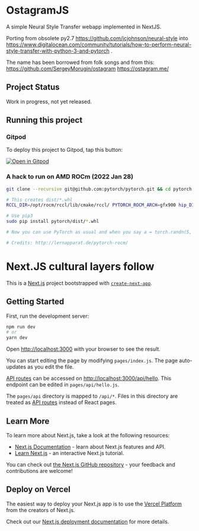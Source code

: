 # OstagramJS
A simple Neural Style Transfer webapp implemented in NextJS.

Porting from obsolete py2.7 https://github.com/jcjohnson/neural-style into https://www.digitalocean.com/community/tutorials/how-to-perform-neural-style-transfer-with-python-3-and-pytorch .

The name has been borrowed from folk songs and from this: https://github.com/SergeyMorugin/ostagram https://ostagram.me/

## Project Status

Work in progress, not yet released.

## Running this project

### Gitpod

To deploy this project to Gitpod, tap this button:

[![Open in Gitpod](https://gitpod.io/button/open-in-gitpod.svg)](https://gitpod.io/#github.com/nonlin-lin-chaos-order-etc-etal/ostagramjs)

### A hack to run on AMD ROCm (2022 Jan 28)

```sh
git clone --recursive git@github.com:pytorch/pytorch.git && cd pytorch && python3 tools/amd_build/build_amd.py

# This creates dist/*.whl
RCCL_DIR=/opt/rocm/rccl/lib/cmake/rccl/ PYTORCH_ROCM_ARCH=gfx900 hip_DIR=/opt/rocm/hip/cmake/ USE_NVCC=OFF BUILD_CAFFE2_OPS=0 PATH=/usr/lib/ccache/:$PATH USE_CUDA=OFF python3 setup.py bdist_wheel

# Use pip3
sudo pip install pytorch/dist/*.whl

# Now you can use PyTorch as usual and when you say a = torch.randn(5, 5, device="cuda"), it'll create a tensor on the (AMD) GPU.

# Credits: http://lernapparat.de/pytorch-rocm/
```


# Next.JS cultural layers follow

This is a [Next.js](https://nextjs.org/) project bootstrapped with [`create-next-app`](https://github.com/vercel/next.js/tree/canary/packages/create-next-app).

## Getting Started

First, run the development server:

```bash
npm run dev
# or
yarn dev
```

Open [http://localhost:3000](http://localhost:3000) with your browser to see the result.

You can start editing the page by modifying `pages/index.js`. The page auto-updates as you edit the file.

[API routes](https://nextjs.org/docs/api-routes/introduction) can be accessed on [http://localhost:3000/api/hello](http://localhost:3000/api/hello). This endpoint can be edited in `pages/api/hello.js`.

The `pages/api` directory is mapped to `/api/*`. Files in this directory are treated as [API routes](https://nextjs.org/docs/api-routes/introduction) instead of React pages.

## Learn More

To learn more about Next.js, take a look at the following resources:

- [Next.js Documentation](https://nextjs.org/docs) - learn about Next.js features and API.
- [Learn Next.js](https://nextjs.org/learn) - an interactive Next.js tutorial.

You can check out [the Next.js GitHub repository](https://github.com/vercel/next.js/) - your feedback and contributions are welcome!

## Deploy on Vercel

The easiest way to deploy your Next.js app is to use the [Vercel Platform](https://vercel.com/new?utm_medium=default-template&filter=next.js&utm_source=create-next-app&utm_campaign=create-next-app-readme) from the creators of Next.js.

Check out our [Next.js deployment documentation](https://nextjs.org/docs/deployment) for more details.
